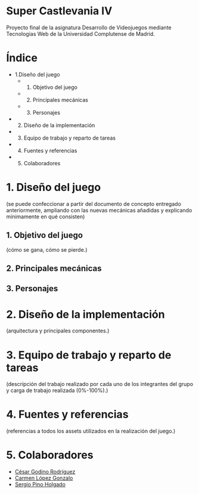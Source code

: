 # Super Castlevania IV
Proyecto final de la asignatura Desarrollo de Videojuegos mediante Tecnologias Web de la Universidad Complutense de Madrid.

# Índice

* 1.Diseño del juego
	* 1. Objetivo del juego 
	* 2. Principales mecánicas
	* 3. Personajes
* 2. Diseño de la implementación
* 3. Equipo de trabajo y reparto de tareas
* 4. Fuentes y referencias
* 5. Colaboradores

# 1. Diseño del juego

(se puede confeccionar a partir del documento de concepto entregado anteriormente, ampliando con las nuevas mecánicas añadidas y explicando mínimamente en qué consisten)
	
## 1. Objetivo del juego

(cómo se gana, cómo se pierde.)

## 2. Principales mecánicas
## 3. Personajes

# 2. Diseño de la implementación

(arquitectura y principales componentes.)

# 3. Equipo de trabajo y reparto de tareas

(descripción del trabajo realizado por cada uno de los integrantes del grupo y carga de trabajo realizada (0%-100%).)

# 4. Fuentes y referencias

(referencias a todos los assets utilizados en la realización del juego.)

# 5. Colaboradores

* [César Godino Rodríguez](https://github.com/cloudgrey)
* [Carmen López Gonzalo](https://github.com/calope03)
* [Sergio Pino Holgado](https://github.com/sepino)
